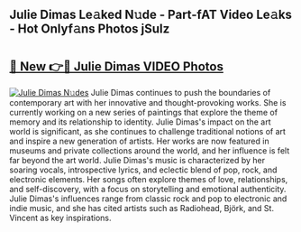 ## Julie Dimas Le𝚊ked N𝚞de - Part-fAT Video Le𝚊ks - Hot Onlyf𝚊ns Photos jSuIz

# <h2><a href="http://ac39252.deff.icu/?id=Julie+Dimas">🔗 New 👉🔴 Julie Dimas VIDEO Photos</a></h2>

[![Julie Dimas N𝚞des](https://i.imgur.com/rIISA9y.gif)](http://ac39252.deff.icu/?id=Julie+Dimas)
Julie Dimas continues to push the boundaries of contemporary art with her innovative and thought-provoking works. She is currently working on a new series of paintings that explore the theme of memory and its relationship to identity. Julie Dimas's impact on the art world is significant, as she continues to challenge traditional notions of art and inspire a new generation of artists. Her works are now featured in museums and private collections around the world, and her influence is felt far beyond the art world. Julie Dimas's music is characterized by her soaring vocals, introspective lyrics, and eclectic blend of pop, rock, and electronic elements. Her songs often explore themes of love, relationships, and self-discovery, with a focus on storytelling and emotional authenticity. Julie Dimas's influences range from classic rock and pop to electronic and indie music, and she has cited artists such as Radiohead, Björk, and St. Vincent as key inspirations.
